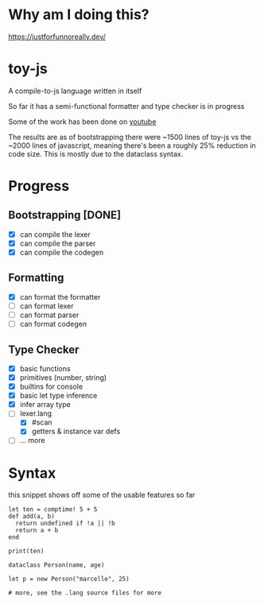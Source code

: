 # Why am I doing this?

https://justforfunnoreally.dev/

# toy-js

A compile-to-js language written in itself

So far it has a semi-functional formatter and type checker is in progress

Some of the work has been done on [youtube](https://www.youtube.com/watch?v=TXEn17hBAFc&list=PLEpvTEuFyPtrD2gYvX277Q8wMpAA3qz7R)

The results are as of bootstrapping there were ~1500 lines of toy-js vs the ~2000 lines of javascript, meaning there's been a roughly 25% reduction in code size. This is mostly due to the dataclass syntax.

# Progress

## Bootstrapping [DONE]

- [x] can compile the lexer
- [x] can compile the parser
- [x] can compile the codegen

## Formatting

- [x] can format the formatter
- [ ] can format lexer
- [ ] can format parser
- [ ] can format codegen

## Type Checker

- [x] basic functions
- [x] primitives (number, string)
- [x] builtins for console
- [x] basic let type inference
- [x] infer array type
- [ ] lexer.lang
  - [x] #scan
  - [x] getters & instance var defs
- [ ] ... more

# Syntax

this snippet shows off some of the usable features so far

```
let ten = comptime! 5 + 5
def add(a, b)
  return undefined if !a || !b
  return a + b
end

print(ten)

dataclass Person(name, age)

let p = new Person("marcelle", 25)

# more, see the .lang source files for more

```
